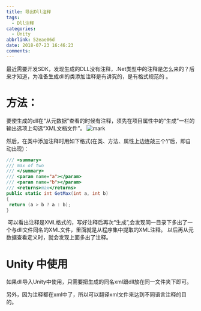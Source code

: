 ```yaml
---
title: 导出Dll注释
tags:
  - Dll注释
categories:
  - Unity
abbrlink: 52eae06d
date: 2018-07-23 16:46:23
comments:
---
```

最近需要开发SDK，发现生成的DLL没有注释，.Net类型中的注释是怎么来的？后来才知道，为准备生成dll的类添加注释是有讲究的，是有格式规范的 。

<!-- more -->

# 方法：

要使生成的dll在“从元数据”查看的时候有注释，须先在项目属性中的“生成”一栏的输出选项上勾选“XML文档文件”。 ![mark](http://p3goxj4ar.bkt.clouddn.com/blog/180723/ih2aGjc5HA.png?imageslim)

​        然后，在类中添加注释时用如下格式(在类、方法、属性上边连敲三个‘/’后，即自动出现)：

``` C# 
/// <summary>
/// max of two
/// </summary>
/// <param name="a"></param>
/// <param name="b"></param>
/// <returns>max</returns>
public static int GetMax(int a, int b)
{
 return (a > b ? a : b);
}
```

 可以看出注释是XML格式的，写好注释后再次“生成”,会发现同一目录下多出了一个与dll文件同名的XML文件，里面就是从程序集中提取的XML注释。 以后再从元数据查看定义时，就会发现上面多出了注释。 

# Unity 中使用

如果dll导入Unity中使用，只需要把生成的同名xml跟dll放在同一文件夹下即可。

另外，因为注释都在xml中了，所以可以翻译xml文件来达到不同语言注释的目的。